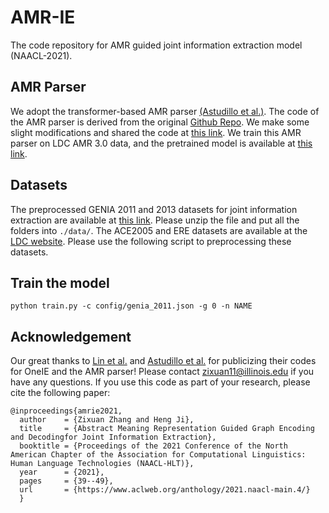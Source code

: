 # AMR-IE
The code repository for AMR guided joint information extraction model (NAACL-2021). 

## AMR Parser
We adopt the transformer-based AMR parser [(Astudillo et al.)](https://www.aclweb.org/anthology/2020.findings-emnlp.89/). The code of the AMR parser is derived from the original [Github Repo](https://github.com/IBM/transition-amr-parser). We make some slight modifications and shared the code at [this link](https://drive.google.com/file/d/1SB36NyEaRd740rGTjD_8ga7l5NGeRlkR/). We train this AMR parser on LDC AMR 3.0 data, and the pretrained model is available at [this link](https://drive.google.com/file/d/1LRJuOwHQ6EWmzRBpYpWwsr_5m2kO-IP7). 
## Datasets
The preprocessed GENIA 2011 and 2013 datasets for joint information extraction are available at [this link](https://drive.google.com/file/d/1tnGyyJo7Enesqv8R1Mpng7c1U5lEzLqm/view?usp=sharing). Please unzip the file and put all the folders into `./data/`. The ACE2005 and ERE datasets are available at the [LDC website](https://catalog.ldc.upenn.edu/LDC2006T06). Please use the following script to preprocessing these datasets.

## Train the model
`python train.py -c config/genia_2011.json -g 0 -n NAME`

## Acknowledgement
Our great thanks to [Lin et al.](https://www.aclweb.org/anthology/2020.acl-main.713/) and [Astudillo et al.](https://www.aclweb.org/anthology/2020.findings-emnlp.89/) for publicizing their codes for OneIE and the AMR parser!
Please contact zixuan11@illinois.edu if you have any questions.
If you use this code as part of your research, please cite the following paper:
```
@inproceedings{amrie2021,
  author    = {Zixuan Zhang and Heng Ji},
  title     = {Abstract Meaning Representation Guided Graph Encoding and Decodingfor Joint Information Extraction},
  booktitle = {Proceedings of the 2021 Conference of the North American Chapter of the Association for Computational Linguistics: Human Language Technologies (NAACL-HLT)},
  year      = {2021},
  pages     = {39--49},
  url       = {https://www.aclweb.org/anthology/2021.naacl-main.4/}
  }
```
